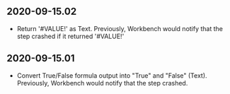 2020-09-15.02
-------------

* Return '#VALUE!' as Text. Previously, Workbench would notify that the step
  crashed if it returned '#VALUE!'

2020-09-15.01
-------------

* Convert True/False formula output into "True" and "False" (Text). Previously,
  Workbench would notify that the step crashed.
